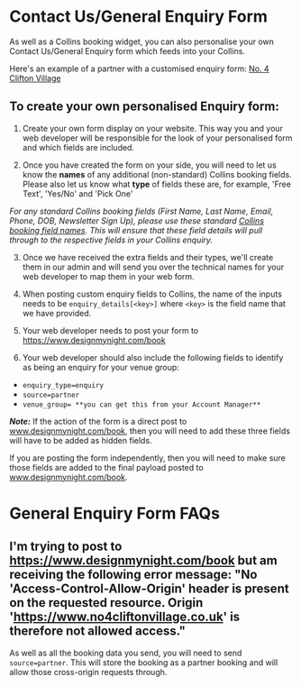 # Contact Us/General Enquiry Form
As well as a Collins booking widget, you can also personalise your own Contact Us/General Enquiry form which feeds into your Collins. 

Here's an example of a partner with a customised enquiry form: [No. 4 Clifton Village](https://www.no4cliftonvillage.co.uk/contact-us/)

## To create your own personalised Enquiry form:

1. Create your own form display on your website. This way you and your web developer will be responsible for the look of your personalised form and which fields are included.

2. Once you have created the form on your side, you will need to let us know the **names** of any additional (non-standard) Collins booking fields. Please also let us know what **type** of fields these are, for example, 'Free Text', 'Yes/No' and 'Pick One'  

_For any standard Collins booking fields (First Name, Last Name, Email, Phone, DOB, Newsletter Sign Up), please use these standard [Collins booking field names](http://developers.designmynight.com/booking-api/#submitting-through-the-api).
This will ensure that these field details will pull through to the respective fields in your Collins enquiry._ 

3. Once we have received the extra fields and their types, we'll create them in our admin and will send you over the technical names for your web developer to map them in your web form.

4. When posting custom enquiry fields to Collins, the name of the inputs needs to be `enquiry_details[<key>]` where `<key>` is the field name that we have provided.

5. Your web developer needs to post your form to https://www.designmynight.com/book

6. Your web developer should also include the following fields to identify as being an enquiry for your venue group:

* `enquiry_type=enquiry`
* `source=partner`
* `venue_group= **you can get this from your Account Manager**`

**_Note:_**  If the action of the form is a direct post to www.designmynight.com/book, then you will need to add these three fields will have to be added as hidden fields. 

If you are posting the form independently, then you will need to make sure those fields are added to the final payload posted to www.designmynight.com/book.

# General Enquiry Form FAQs

##  I'm trying to post to https://www.designmynight.com/book but am receiving the following error message: "No 'Access-Control-Allow-Origin' header is present on the requested resource. Origin 'https://www.no4cliftonvillage.co.uk' is therefore not allowed access." 

As well as all the booking data you send, you will need to send `source=partner`. This will store the booking as a partner booking and will allow those cross-origin requests through.


